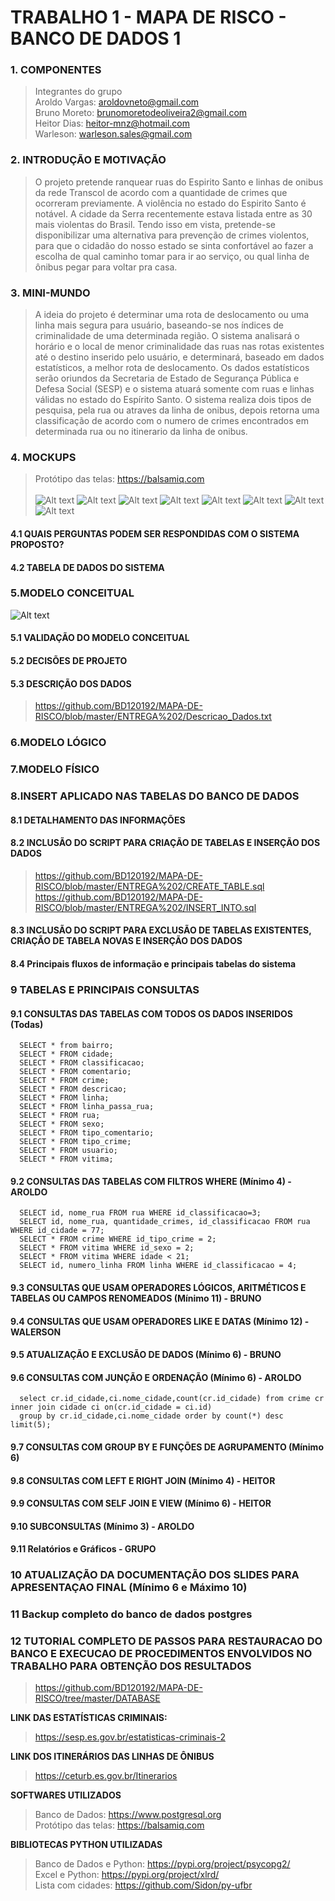 # TRABALHO 1 - MAPA DE RISCO - BANCO DE DADOS 1
### 1. COMPONENTES<br>
>Integrantes do grupo<br>
>Aroldo Vargas: aroldovneto@gmail.com<br>
>Bruno Moreto: brunomoretodeoliveira2@gmail.com<br>
>Heitor Dias: heitor-mnz@hotmail.com<br>
>Warleson: warleson.sales@gmail.com<br> 

### 2. INTRODUÇÃO E MOTIVAÇÃO<br>
> O projeto pretende ranquear ruas do Espirito Santo e linhas de onibus da rede Transcol de acordo com a quantidade de crimes que ocorreram previamente. A violência no estado do Espirito Santo é notável. A cidade da Serra recentemente estava listada entre as 30 mais violentas do Brasil. Tendo isso em vista, pretende-se disponibilizar uma alternativa para prevenção de crimes violentos, para que o cidadão do nosso estado se sinta confortável ao fazer a escolha de qual caminho tomar para ir ao serviço, ou qual linha de ônibus pegar para voltar pra casa. 

### 3. MINI-MUNDO<br>
> A ideia do projeto é determinar uma rota de deslocamento ou uma linha mais segura para usuário, baseando-se nos índices de criminalidade de uma determinada região. O sistema analisará o horário e o local de menor criminalidade das ruas nas rotas existentes até o destino inserido pelo usuário, e determinará, baseado em dados estatísticos, a melhor rota de deslocamento. Os dados estatísticos serão oriundos da Secretaria de Estado de Segurança Pública e Defesa Social (SESP) e o sistema atuará somente com ruas e linhas válidas no estado do Espírito Santo. O sistema realiza dois tipos de pesquisa, pela rua ou atraves da linha de onibus, depois retorna uma classificação de acordo com o numero de crimes encontrados em determinada rua ou no itinerario da linha de onibus.

### 4. MOCKUPS<br>
>Protótipo das telas: https://balsamiq.com<br><br>
![Alt text](https://github.com/BD120192/MAPA-DE-RISCO/blob/master/TELAS/menu_inicial.JPG?raw=true "Title")
![Alt text](https://github.com/BD120192/MAPA-DE-RISCO/blob/master/TELAS/pesquisa_rua.JPG?raw=true "Title")
![Alt text](https://github.com/BD120192/MAPA-DE-RISCO/blob/master/TELAS/pesquisa_linha.JPG?raw=true "Title")
![Alt text](https://github.com/BD120192/MAPA-DE-RISCO/blob/master/TELAS/resultado_rua.JPG?raw=true "Title")
![Alt text](https://github.com/BD120192/MAPA-DE-RISCO/blob/master/TELAS/resultado_linha.JPG?raw=true "Title")
![Alt text](https://github.com/BD120192/MAPA-DE-RISCO/blob/master/TELAS/descricao_crimes.JPG?raw=true "Title")
![Alt text](https://github.com/BD120192/MAPA-DE-RISCO/blob/master/TELAS/comentario.JPG?raw=true "Title")
![Alt text](https://github.com/BD120192/MAPA-DE-RISCO/blob/master/TELAS/comentario_enviado.JPG?raw=true "Title")

#### 4.1 QUAIS PERGUNTAS PODEM SER RESPONDIDAS COM O SISTEMA PROPOSTO?

#### 4.2 TABELA DE DADOS DO SISTEMA

### 5.MODELO CONCEITUAL<br>
![Alt text](https://github.com/BD120192/MAPA-DE-RISCO/blob/master/ENTREGA%202/modelo_conceitual.png?raw=true "Title")

#### 5.1 VALIDAÇÃO DO MODELO CONCEITUAL

#### 5.2 DECISÕES DE PROJETO

#### 5.3 DESCRIÇÃO DOS DADOS
> https://github.com/BD120192/MAPA-DE-RISCO/blob/master/ENTREGA%202/Descricao_Dados.txt

### 6.MODELO LÓGICO<br>

### 7.MODELO FÍSICO<br>

### 8.INSERT APLICADO NAS TABELAS DO BANCO DE DADOS<br>

#### 8.1 DETALHAMENTO DAS INFORMAÇÕES

#### 8.2 INCLUSÃO DO SCRIPT PARA CRIAÇÃO DE TABELAS E INSERÇÃO DOS DADOS

> https://github.com/BD120192/MAPA-DE-RISCO/blob/master/ENTREGA%202/CREATE_TABLE.sql
> https://github.com/BD120192/MAPA-DE-RISCO/blob/master/ENTREGA%202/INSERT_INTO.sql

#### 8.3 INCLUSÃO DO SCRIPT PARA EXCLUSÃO DE TABELAS EXISTENTES, CRIAÇÃO DE TABELA NOVAS E INSERÇÃO DOS DADOS

#### 8.4 Principais fluxos de informação e principais tabelas do sistema

### 9	TABELAS E PRINCIPAIS CONSULTAS<br>
#### 9.1	CONSULTAS DAS TABELAS COM TODOS OS DADOS INSERIDOS (Todas)
      SELECT * from bairro;
      SELECT * FROM cidade;
      SELECT * FROM classificacao;
      SELECT * FROM comentario;
      SELECT * FROM crime;
      SELECT * FROM descricao;
      SELECT * FROM linha;
      SELECT * FROM linha_passa_rua;
      SELECT * FROM rua;
      SELECT * FROM sexo;
      SELECT * FROM tipo_comentario;
      SELECT * FROM tipo_crime;
      SELECT * FROM usuario;
      SELECT * FROM vitima;
      
#### 9.2	CONSULTAS DAS TABELAS COM FILTROS WHERE (Mínimo 4) - AROLDO
      SELECT id, nome_rua FROM rua WHERE id_classificacao=3;
      SELECT id, nome_rua, quantidade_crimes, id_classificacao FROM rua WHERE id_cidade = 77;
      SELECT * FROM crime WHERE id_tipo_crime = 2;
      SELECT * FROM vitima WHERE id_sexo = 2;
      SELECT * FROM vitima WHERE idade < 21;
      SELECT id, numero_linha FROM linha WHERE id_classificacao = 4;
      
#### 9.3	CONSULTAS QUE USAM OPERADORES LÓGICOS, ARITMÉTICOS E TABELAS OU CAMPOS RENOMEADOS (Mínimo 11) - BRUNO
#### 9.4	CONSULTAS QUE USAM OPERADORES LIKE E DATAS (Mínimo 12) - WALERSON
#### 9.5	ATUALIZAÇÃO E EXCLUSÃO DE DADOS (Mínimo 6) - BRUNO
#### 9.6	CONSULTAS COM JUNÇÃO E ORDENAÇÃO (Mínimo 6) - AROLDO
      select cr.id_cidade,ci.nome_cidade,count(cr.id_cidade) from crime cr inner join cidade ci on(cr.id_cidade = ci.id)
      group by cr.id_cidade,ci.nome_cidade order by count(*) desc limit(5);
#### 9.7	CONSULTAS COM GROUP BY E FUNÇÕES DE AGRUPAMENTO (Mínimo 6) 
#### 9.8	CONSULTAS COM LEFT E RIGHT JOIN (Mínimo 4) - HEITOR
#### 9.9	CONSULTAS COM SELF JOIN E VIEW (Mínimo 6) - HEITOR
#### 9.10	SUBCONSULTAS (Mínimo 3) - AROLDO
#### 9.11 Relatórios e Gráficos - GRUPO

### 10	ATUALIZAÇÃO DA DOCUMENTAÇÃO DOS SLIDES PARA APRESENTAÇAO FINAL (Mínimo 6 e Máximo 10)<br>

### 11 Backup completo do banco de dados postgres<br>

### 12	TUTORIAL COMPLETO DE PASSOS PARA RESTAURACAO DO BANCO E EXECUCAO DE PROCEDIMENTOS ENVOLVIDOS NO TRABALHO PARA OBTENÇÃO DOS RESULTADOS<br>
> https://github.com/BD120192/MAPA-DE-RISCO/tree/master/DATABASE

**LINK DAS ESTATÍSTICAS CRIMINAIS:**

>https://sesp.es.gov.br/estatisticas-criminais-2

**LINK DOS ITINERÁRIOS DAS LINHAS DE ÔNIBUS**

>https://ceturb.es.gov.br/Itinerarios

**SOFTWARES UTILIZADOS**

>Banco de Dados: https://www.postgresql.org <br>
>Protótipo das telas: https://balsamiq.com

**BIBLIOTECAS PYTHON UTILIZADAS**
>Banco de Dados e Python: https://pypi.org/project/psycopg2/ <br>
>Excel e Python: https://pypi.org/project/xlrd/ <br>
>Lista com cidades: https://github.com/Sidon/py-ufbr <br>


